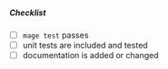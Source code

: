 <!--
Thank you for your pull request. Please provide a description above and review
the requirements below.

Bug fixes and new features should include unit tests.

Contributors guide: https://github.com/biome-search/confluence-go-api/blob/master/CONTRIBUTING.md
-->

##### Checklist

<!-- Remove items that do not apply. For completed items, change [ ] to [x]. -->

- [ ] `mage test` passes
- [ ] unit tests are included and tested
- [ ] documentation is added or changed
